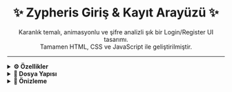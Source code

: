 <h1 align="center">✨ Zypheris Giriş & Kayıt Arayüzü ✨</h1>

<p align="center">
  Karanlık temalı, animasyonlu ve şifre analizli şık bir Login/Register UI tasarımı.<br>
  Tamamen HTML, CSS ve JavaScript ile geliştirilmiştir.
</p>

---

<details>
<summary><strong>⚙️ Özellikler</strong></summary>

- 🔀 Giriş / Kayıt geçişi (animasyonlu)
- 👁️‍🗨️ Şifre göster/gizle
- 🔐 Şifre gücü analiz sistemi
- 💬 Anlık validasyon + hata mesajları
- ✉️ Şifre sıfırlama modal penceresi
- 🔔 Bildirim popup sistemi
- 🌟 Glow + partikül efektleri (butonlarda)
- 🧠 Modern UI / UX yaklaşımı
- ☁️ Google, Facebook, Discord giriş ikonları (demo)
</details>

<details>
<summary><strong>📂 Dosya Yapısı</strong></summary>
   ```
├── index.html
├── styles.css
├── script.js
└── images/
├── zyp.png
├── zyp-eye.png
├── google-icon.png
├── facebook-icon.png
└── discord-icon.png 
  ```
yaml
Kopyala
Düzenle
</details>

<details>
<summary><strong>📸 Önizleme</strong></summary>

| Giriş Ekranı | Kayıt Ekranı |
|-------------|--------------|
| ![Login](images/zyp-login.png) | ![Register](images/zyp-register.png) |

---

## 🔒 Uyarı

> - Bu arayüz statiktir; arka uç (backend) doğrulama sistemi içermez.  
> - Sosyal medya giriş butonları sadece örnek davranış sergiler.
